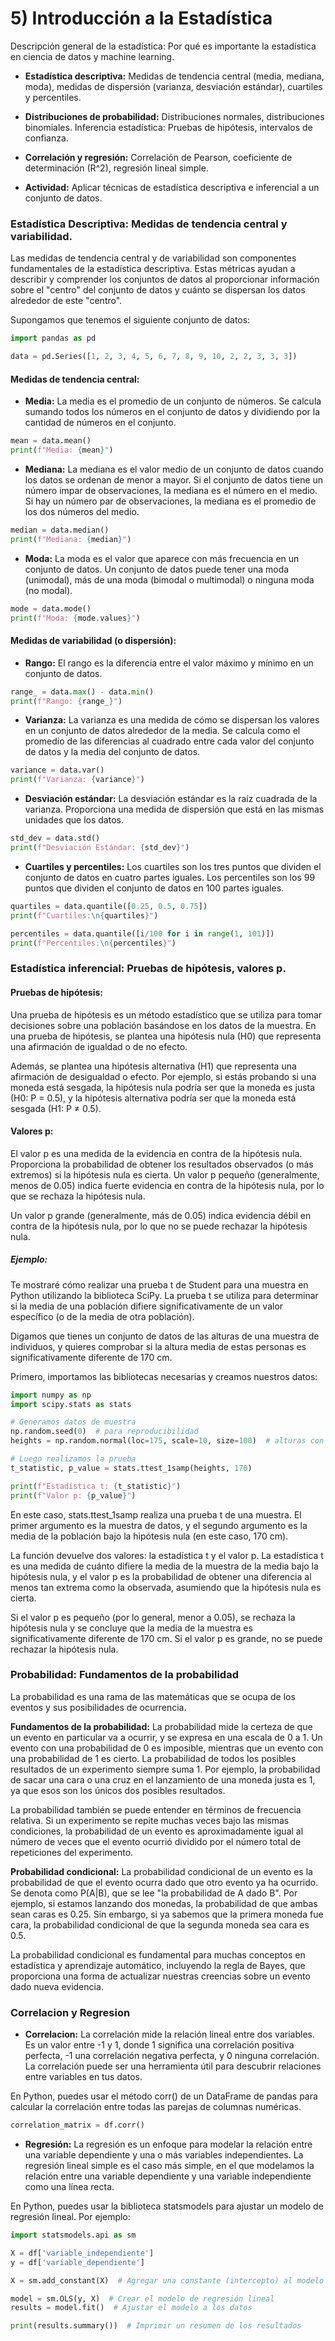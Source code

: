 # 5) Introducción a la Estadística
Descripción general de la estadística: Por qué es importante la estadística en ciencia de datos y machine learning.

- **Estadística descriptiva:** Medidas de tendencia central (media, mediana, moda), medidas de dispersión (varianza, desviación estándar), cuartiles y percentiles.

- **Distribuciones de probabilidad:** Distribuciones normales, distribuciones binomiales.
Inferencia estadística: Pruebas de hipótesis, intervalos de confianza.

- **Correlación y regresión:** Correlación de Pearson, coeficiente de determinación (R^2), regresión lineal simple.

- **Actividad:** Aplicar técnicas de estadística descriptiva e inferencial a un conjunto de datos.

### Estadística Descriptiva: Medidas de tendencia central y variabilidad.
Las medidas de tendencia central y de variabilidad son componentes fundamentales de la estadística descriptiva. Estas métricas ayudan a describir y comprender los conjuntos de datos al proporcionar información sobre el "centro" del conjunto de datos y cuánto se dispersan los datos alrededor de este "centro".

Supongamos que tenemos el siguiente conjunto de datos:
```python
import pandas as pd

data = pd.Series([1, 2, 3, 4, 5, 6, 7, 8, 9, 10, 2, 2, 3, 3, 3])
```

#### Medidas de tendencia central:
- **Media:** La media es el promedio de un conjunto de números. Se calcula sumando todos los números en el conjunto de datos y dividiendo por la cantidad de números en el conjunto.
```python
mean = data.mean()
print(f"Media: {mean}")
```

- **Mediana:** La mediana es el valor medio de un conjunto de datos cuando los datos se ordenan de menor a mayor. Si el conjunto de datos tiene un número impar de observaciones, la mediana es el número en el medio. Si hay un número par de observaciones, la mediana es el promedio de los dos números del medio.
```python
median = data.median()
print(f"Mediana: {median}")
```

- **Moda:** La moda es el valor que aparece con más frecuencia en un conjunto de datos. Un conjunto de datos puede tener una moda (unimodal), más de una moda (bimodal o multimodal) o ninguna moda (no modal).
```python
mode = data.mode()
print(f"Moda: {mode.values}")
```

#### Medidas de variabilidad (o dispersión):
- **Rango:** El rango es la diferencia entre el valor máximo y mínimo en un conjunto de datos.
```python
range_ = data.max() - data.min()
print(f"Rango: {range_}")
```

- **Varianza:** La varianza es una medida de cómo se dispersan los valores en un conjunto de datos alrededor de la media. Se calcula como el promedio de las diferencias al cuadrado entre cada valor del conjunto de datos y la media del conjunto de datos.
```python
variance = data.var()
print(f"Varianza: {variance}")
```

- **Desviación estándar:** La desviación estándar es la raíz cuadrada de la varianza. Proporciona una medida de dispersión que está en las mismas unidades que los datos.
```python
std_dev = data.std()
print(f"Desviación Estándar: {std_dev}")
```

- **Cuartiles y percentiles:** Los cuartiles son los tres puntos que dividen el conjunto de datos en cuatro partes iguales. Los percentiles son los 99 puntos que dividen el conjunto de datos en 100 partes iguales.
```python
quartiles = data.quantile([0.25, 0.5, 0.75])
print(f"Cuartiles:\n{quartiles}")

percentiles = data.quantile([i/100 for i in range(1, 101)])
print(f"Percentiles:\n{percentiles}")
```

### Estadística inferencial: Pruebas de hipótesis, valores p.

#### Pruebas de hipótesis:
Una prueba de hipótesis es un método estadístico que se utiliza para tomar decisiones sobre una población basándose en los datos de la muestra. En una prueba de hipótesis, se plantea una hipótesis nula (H0) que representa una afirmación de igualdad o de no efecto. 

Además, se plantea una hipótesis alternativa (H1) que representa una afirmación de desigualdad o efecto. Por ejemplo, si estás probando si una moneda está sesgada, la hipótesis nula podría ser que la moneda es justa (H0: P = 0.5), y la hipótesis alternativa podría ser que la moneda está sesgada (H1: P ≠ 0.5).

#### Valores p: 
El valor p es una medida de la evidencia en contra de la hipótesis nula. Proporciona la probabilidad de obtener los resultados observados (o más extremos) si la hipótesis nula es cierta. Un valor p pequeño (generalmente, menos de 0.05) indica fuerte evidencia en contra de la hipótesis nula, por lo que se rechaza la hipótesis nula. 

Un valor p grande (generalmente, más de 0.05) indica evidencia débil en contra de la hipótesis nula, por lo que no se puede rechazar la hipótesis nula.

##### Ejemplo:
Te mostraré cómo realizar una prueba t de Student para una muestra en Python utilizando la biblioteca SciPy. La prueba t se utiliza para determinar si la media de una población difiere significativamente de un valor específico (o de la media de otra población).

Digamos que tienes un conjunto de datos de las alturas de una muestra de individuos, y quieres comprobar si la altura media de estas personas es significativamente diferente de 170 cm.

Primero, importamos las bibliotecas necesarias y creamos nuestros datos:
```python
import numpy as np
import scipy.stats as stats

# Generamos datos de muestra
np.random.seed(0)  # para reproducibilidad
heights = np.random.normal(loc=175, scale=10, size=100)  # alturas con una media de 175 cm y una desviación estándar de 10 cm

# Luego realizamos la prueba
t_statistic, p_value = stats.ttest_1samp(heights, 170)

print(f"Estadística t: {t_statistic}")
print(f"Valor p: {p_value}")
```

En este caso, stats.ttest_1samp realiza una prueba t de una muestra. El primer argumento es la muestra de datos, y el segundo argumento es la media de la población bajo la hipótesis nula (en este caso, 170 cm).

La función devuelve dos valores: la estadística t y el valor p. La estadística t es una medida de cuánto difiere la media de la muestra de la media bajo la hipótesis nula, y el valor p es la probabilidad de obtener una diferencia al menos tan extrema como la observada, asumiendo que la hipótesis nula es cierta.

Si el valor p es pequeño (por lo general, menor a 0.05), se rechaza la hipótesis nula y se concluye que la media de la muestra es significativamente diferente de 170 cm. Si el valor p es grande, no se puede rechazar la hipótesis nula.

### Probabilidad: Fundamentos de la probabilidad
La probabilidad es una rama de las matemáticas que se ocupa de los eventos y sus posibilidades de ocurrencia.

**Fundamentos de la probabilidad:** La probabilidad mide la certeza de que un evento en particular va a ocurrir, y se expresa en una escala de 0 a 1. Un evento con una probabilidad de 0 es imposible, mientras que un evento con una probabilidad de 1 es cierto. La probabilidad de todos los posibles resultados de un experimento siempre suma 1. Por ejemplo, la probabilidad de sacar una cara o una cruz en el lanzamiento de una moneda justa es 1, ya que esos son los únicos dos posibles resultados.

La probabilidad también se puede entender en términos de frecuencia relativa. Si un experimento se repite muchas veces bajo las mismas condiciones, la probabilidad de un evento es aproximadamente igual al número de veces que el evento ocurrió dividido por el número total de repeticiones del experimento.

**Probabilidad condicional:** La probabilidad condicional de un evento es la probabilidad de que el evento ocurra dado que otro evento ya ha ocurrido. Se denota como P(A|B), que se lee "la probabilidad de A dado B". Por ejemplo, si estamos lanzando dos monedas, la probabilidad de que ambas sean caras es 0.25. Sin embargo, si ya sabemos que la primera moneda fue cara, la probabilidad condicional de que la segunda moneda sea cara es 0.5.

La probabilidad condicional es fundamental para muchas conceptos en estadística y aprendizaje automático, incluyendo la regla de Bayes, que proporciona una forma de actualizar nuestras creencias sobre un evento dado nueva evidencia.

### Correlacion y Regresion
- **Correlacion:** La correlación mide la relación lineal entre dos variables. Es un valor entre -1 y 1, donde 1 significa una correlación positiva perfecta, -1 una correlación negativa perfecta, y 0 ninguna correlación. La correlación puede ser una herramienta útil para descubrir relaciones entre variables en tus datos.

En Python, puedes usar el método corr() de un DataFrame de pandas para calcular la correlación entre todas las parejas de columnas numéricas. 
```python
correlation_matrix = df.corr()
```

- **Regresión:** La regresión es un enfoque para modelar la relación entre una variable dependiente y una o más variables independientes. La regresión lineal simple es el caso más simple, en el que modelamos la relación entre una variable dependiente y una variable independiente como una línea recta.

En Python, puedes usar la biblioteca statsmodels para ajustar un modelo de regresión lineal. Por ejemplo:
```python
import statsmodels.api as sm

X = df['variable_independiente']
y = df['variable_dependiente']

X = sm.add_constant(X)  # Agregar una constante (intercepto) al modelo

model = sm.OLS(y, X)  # Crear el modelo de regresión lineal
results = model.fit()  # Ajustar el modelo a los datos

print(results.summary())  # Imprimir un resumen de los resultados
```